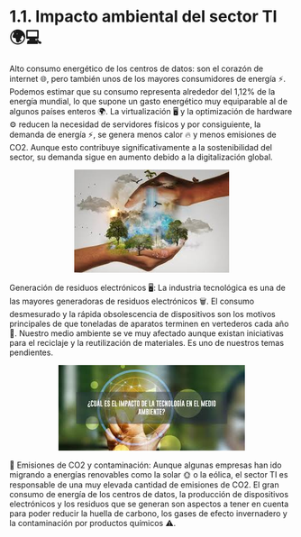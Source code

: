 # 1.1. Impacto ambiental del sector TI 🌍💻


Alto consumo energético de los centros de datos: son el corazón de internet 🌐, pero también unos de los mayores consumidores de energía ⚡. Podemos estimar que su consumo representa alrededor del 1,12% de la energía mundial, lo que supone un gasto energético muy equiparable al de algunos países enteros 🌍. La virtualización 🖥️ y la optimización de hardware ⚙️ reducen la necesidad de servidores físicos y por consiguiente, la demanda de energía ⚡, se genera menos calor 🔥 y menos emisiones de CO2. Aunque esto contribuye significativamente a la sostenibilidad del sector, su demanda sigue en aumento debido a la digitalización global. 

<p align="center">
  <img src="/img/impacto.jpeg" alt="![impacto](/img/impacto.jpeg)" />
</p>  

Generación de residuos electrónicos 🖥️: La industria tecnológica es una de las mayores generadoras de residuos electrónicos 🗑️. El consumo desmesurado y la rápida obsolescencia de dispositivos son los motivos principales de que toneladas de aparatos terminen en vertederos cada año 🚯. Nuestro medio ambiente se ve muy afectado aunque existan iniciativas para el reciclaje y la reutilización de materiales. Es uno de nuestros temas pendientes.

<p align="center">
  <img src="/img/impacto1.jpeg" alt="![impacto1](/img/impacto1.jpeg)" />
</p> 

🌱 Emisiones de CO2 y contaminación: Aunque algunas empresas han ido migrando a energías renovables como la solar 🌞 o la eólica, el sector TI es responsable de una muy elevada cantidad de emisiones de CO2. El gran consumo de energía de los centros de datos, la producción de dispositivos electrónicos y los residuos que se generan son aspectos a tener en cuenta para poder reducir la huella de carbono, los gases de efecto invernadero y la contaminación por productos químicos ⚠️.
